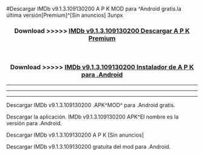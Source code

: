 #Descargar IMDb v9.1.3.109130200 A P K MOD para ^Android gratis.la última versión[Premium]^[Sin anuncios] 3unpx



<div align="center">
<h3>Download >>>>> <a href="https://es-web.web.app/?es= IMDb v9.1.3.109130200">IMDb v9.1.3.109130200 Descargar A P K Premium</a></h3><br>

<h3>Download >>>>> <a href="https://es-web.web.app/?es= IMDb v9.1.3.109130200">IMDb v9.1.3.109130200 Instalador de A P K para .Android</a></h3>
</div>


----------------------------------------------------------

----------------------------------------------------------

----------------------------------------------------------

Descargar IMDb v9.1.3.109130200 .APK^MOD^ para .Android gratis.

Descargar la aplicación. IMDb v9.1.3.109130200 APK^El nombre es la versión para .Android.

Descargar IMDb v9.1.3.109130200 A P K [Sin anuncios]

Descargar IMDb v9.1.3.109130200 gratuita del mod para .Android.